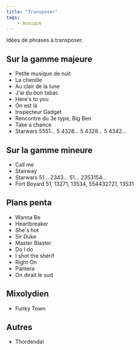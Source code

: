 ```yaml
---
title: "Transposer"
tags:
    - musique
---
```


Idées de phrases à transposer.

## Sur la gamme majeure

- Petite musique de nuit
- La chenille
- Au clair de la lune
- J'ai du bon tabac
- Here's to you
- On est là 
- Inspecteur Gadget
- Rencontre du 3e type, Big Ben
- Take a chance
- Starwars 5551... 5 4328... 5 4328... 5 4342...

## Sur la gamme mineure

- Call me
- Stairway
- Starwars 51... 2343... 51... 2353154...
- Fort Boyard 51, 13271, 13534, 554432721, 13531

## Plans penta

- Wanna Be
- Heartbreaker
- She's hot
- Sir Duke
- Master Blaster
- Do I do
- I shot the shérif
- Right On
- Pantera
- On dirait le sud

## Mixolydien

- Funky Town

## Autres

- Thordendal